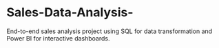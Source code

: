 # Sales-Data-Analysis-
End-to-end sales analysis project using SQL for data transformation and Power BI for interactive dashboards.
